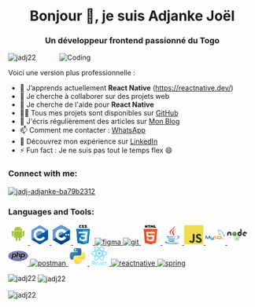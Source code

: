 <h1 align="center">Bonjour 👋, je suis Adjanke Joël</h1>
<h3 align="center">Un développeur frontend passionné du Togo</h3>

<img align="right" alt="Coding" width="400" src="https://i.pinimg.com/originals/69/e6/f6/69e6f674d4ab40834c31493d21d9560c.gif">


<p align="left"> <img src="https://komarev.com/ghpvc/?username=jadj22&label=Profile%20views&color=0e75b6&style=flat" alt="jadj22" /> </p>

Voici une version plus professionnelle :

- 🌱 J’apprends actuellement **React Native** (https://reactnative.dev/)
- 👯 Je cherche à collaborer sur des projets web
- 🤝 Je cherche de l'aide pour **React Native**
- 👨‍💻 Tous mes projets sont disponibles sur [GitHub](https://github.com/monprofil)
- 📝 J'écris régulièrement des articles sur [Mon Blog](https://monblog.com)
- 📫 Comment me contacter : [WhatsApp](https://wa.me/+22870565073)
- 📄 Découvrez mon expérience sur [LinkedIn](https://linkedin.com/in/monprofil)
- ⚡ Fun fact : Je ne suis pas tout le temps flex 😄


<h3 align="left">Connect with me:</h3>
<p align="left">
<a href="https://linkedin.com/in/jadj-adjanke-ba79b2312" target="blank"><img align="center" src="https://raw.githubusercontent.com/rahuldkjain/github-profile-readme-generator/master/src/images/icons/Social/linked-in-alt.svg" alt="jadj-adjanke-ba79b2312" height="30" width="40" /></a>
</p>

<h3 align="left">Languages and Tools:</h3>
<p align="left"> <a href="https://developer.android.com" target="_blank" rel="noreferrer"> <img src="https://raw.githubusercontent.com/devicons/devicon/master/icons/android/android-original-wordmark.svg" alt="android" width="40" height="40"/> </a> <a href="https://www.cprogramming.com/" target="_blank" rel="noreferrer"> <img src="https://raw.githubusercontent.com/devicons/devicon/master/icons/c/c-original.svg" alt="c" width="40" height="40"/> </a> <a href="https://www.w3schools.com/cpp/" target="_blank" rel="noreferrer"> <img src="https://raw.githubusercontent.com/devicons/devicon/master/icons/cplusplus/cplusplus-original.svg" alt="cplusplus" width="40" height="40"/> </a> <a href="https://www.w3schools.com/css/" target="_blank" rel="noreferrer"> <img src="https://raw.githubusercontent.com/devicons/devicon/master/icons/css3/css3-original-wordmark.svg" alt="css3" width="40" height="40"/> </a> <a href="https://www.figma.com/" target="_blank" rel="noreferrer"> <img src="https://www.vectorlogo.zone/logos/figma/figma-icon.svg" alt="figma" width="40" height="40"/> </a> <a href="https://git-scm.com/" target="_blank" rel="noreferrer"> <img src="https://www.vectorlogo.zone/logos/git-scm/git-scm-icon.svg" alt="git" width="40" height="40"/> </a> <a href="https://www.w3.org/html/" target="_blank" rel="noreferrer"> <img src="https://raw.githubusercontent.com/devicons/devicon/master/icons/html5/html5-original-wordmark.svg" alt="html5" width="40" height="40"/> </a> <a href="https://www.java.com" target="_blank" rel="noreferrer"> <img src="https://raw.githubusercontent.com/devicons/devicon/master/icons/java/java-original.svg" alt="java" width="40" height="40"/> </a> <a href="https://developer.mozilla.org/en-US/docs/Web/JavaScript" target="_blank" rel="noreferrer"> <img src="https://raw.githubusercontent.com/devicons/devicon/master/icons/javascript/javascript-original.svg" alt="javascript" width="40" height="40"/> </a> <a href="https://www.mysql.com/" target="_blank" rel="noreferrer"> <img src="https://raw.githubusercontent.com/devicons/devicon/master/icons/mysql/mysql-original-wordmark.svg" alt="mysql" width="40" height="40"/> </a> <a href="https://nodejs.org" target="_blank" rel="noreferrer"> <img src="https://raw.githubusercontent.com/devicons/devicon/master/icons/nodejs/nodejs-original-wordmark.svg" alt="nodejs" width="40" height="40"/> </a> <a href="https://www.php.net" target="_blank" rel="noreferrer"> <img src="https://raw.githubusercontent.com/devicons/devicon/master/icons/php/php-original.svg" alt="php" width="40" height="40"/> </a> <a href="https://postman.com" target="_blank" rel="noreferrer"> <img src="https://www.vectorlogo.zone/logos/getpostman/getpostman-icon.svg" alt="postman" width="40" height="40"/> </a> <a href="https://www.python.org" target="_blank" rel="noreferrer"> <img src="https://raw.githubusercontent.com/devicons/devicon/master/icons/python/python-original.svg" alt="python" width="40" height="40"/> </a> <a href="https://reactjs.org/" target="_blank" rel="noreferrer"> <img src="https://raw.githubusercontent.com/devicons/devicon/master/icons/react/react-original-wordmark.svg" alt="react" width="40" height="40"/> </a> <a href="https://reactnative.dev/" target="_blank" rel="noreferrer"> <img src="https://reactnative.dev/img/header_logo.svg" alt="reactnative" width="40" height="40"/> </a> <a href="https://spring.io/" target="_blank" rel="noreferrer"> <img src="https://www.vectorlogo.zone/logos/springio/springio-icon.svg" alt="spring" width="40" height="40"/> </a> </p>

<p><img align="left" src="https://github-readme-stats.vercel.app/api/top-langs?username=jadj22&show_icons=true&locale=en&layout=compact" alt="jadj22" /></p>

<p>&nbsp;<img align="center" src="https://github-readme-stats.vercel.app/api?username=jadj22&show_icons=true&locale=en" alt="jadj22" /></p>

<p><img align="center" src="https://github-readme-streak-stats.herokuapp.com/?user=jadj22&" alt="jadj22" /></p>


<!---
Jadj22/Jadj22 est un dépôt ✨ spécial ✨ parce que son `README.md` (ce fichier) apparaît sur votre profil GitHub.
Vous pouvez cliquer sur le lien Aperçu pour voir vos modifications.
--->

